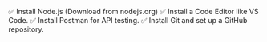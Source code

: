 ✅ Install Node.js (Download from nodejs.org)
✅ Install a Code Editor like VS Code.
✅ Install Postman for API testing.
✅ Install Git and set up a GitHub repository.
